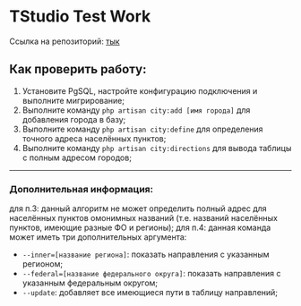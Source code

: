 <h1>TStudio Test Work</h1>

Ссылка на репозиторий: <a href="https://github.com/tonisfelworktests/tstudio">тык</a>

<h2>Как проверить работу:</h2>

<ol>
    <li>Установите PgSQL, настройте конфигурацию подключения и выполните мигрирование;</li>
    <li>Выполните команду <code>php artisan city:add [имя города]</code> для добавления города в базу;</li>
    <li>Выполните команду <code>php artisan city:define</code> для определения точного адреса населённых пунктов;</li>
    <li>Выполните команду <code>php artisan city:directions</code> для вывода таблицы с полным адресом городов;</li>
</ol>

<hr>
<h3>Дополнительная информация:</h3>

для п.3: данный алгоритм не может определить полный адрес для населённых пунктов омонимных названий 
(т.е. названий населённых пунктов, имеющие разные ФО и регионы);
для п.4: данная команда может иметь три дополнительных аргумента:
<ul>
    <li><code>--inner=[название региона]</code>: показать направления с указанным регионом;</li>
    <li><code>--federal=[название федерального округа]</code>: показать направления с указанным федеральным округом;</li>
    <li><code>--update</code>: добавляет все имеющиеся пути в таблицу направлений;</li>
</ul>